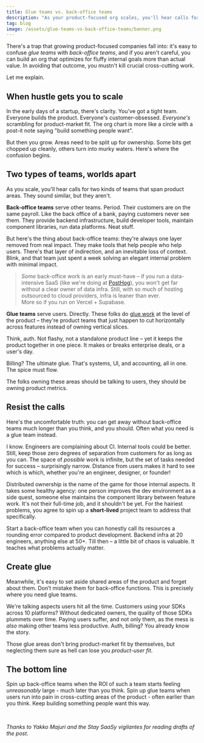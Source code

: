 ```yaml
---
title: Glue teams vs. back-office teams
description: "As your product-focused org scales, you'll hear calls for two kinds of horizontal teams. They sound similar, but they aren't."
tag: blog
image: /assets/glue-teams-vs-back-office-teams/banner.png
---
```


There's a trap that growing product-focused companies fall into: it's easy to confuse *glue teams* with *back-office teams*, and if you aren't careful, you can build an org that optimizes for fluffy internal goals more than actual value. In avoiding that outcome, you mustn't kill crucial cross-cutting work.

Let me explain.

## When hustle gets you to scale

In the early days of a startup, there's clarity. You've got a tight team. Everyone builds the product. Everyone's customer-obsessed. *Everyone's* scrambling for product-market fit. The org chart is more like a circle with a post-it note saying "build something people want".

But then you grow. Areas need to be split up for ownership. Some bits get chopped up cleanly, others turn into murky waters. Here's where the confusion begins.

## Two types of teams, worlds apart

As you scale, you'll hear calls for two kinds of teams that span product areas. They sound similar, but they aren't.

**Back-office teams** serve other teams. Period. Their customers are on the same payroll. Like the back office of a bank, paying customers never see them. They provide backend infrastructure, build developer tools, maintain component libraries, run data platforms. Neat stuff.

But here's the thing about back-office teams: they're always one layer removed from real impact. They make tools that help people who help users. There's that layer of indirection, and an inevitable loss of context. Blink, and that team just spent a week solving an elegant internal problem with minimal impact.

> *Some* back-office work is an early must-have – if you run a data-intensive SaaS (like we're doing at [PostHog](https://posthog.com)), you won't get far without a clear owner of data infra. Still, with so much of hosting outsourced to cloud providers, infra is leaner than ever. More so if you run on Vercel + Supabase.

**Glue teams** serve users. Directly. These folks do [glue work](https://www.noidea.dog/glue) at the level of the product – they're product teams that just happen to cut horizontally across features instead of owning vertical slices.

Think, auth. Not flashy, not a standalone product line – yet it keeps the product together in one piece. It makes or breaks enterprise deals, or a user's day.

Billing? The ultimate glue. That's systems, UI, and accounting, all in one. The spice must flow.

The folks owning these areas should be talking to users, they should be owning product metrics.

## Resist the calls

Here's the uncomfortable truth: you can get away without back-office teams much longer than you think, and you should. Often what you need is a glue team instead.

I know. Engineers are complaining about CI. Internal tools could be better. Still, keep those zero degrees of separation from customers for as long as you can. The space of *possible* work is infinite, but the set of tasks needed for success – surprisingly narrow. Distance from users makes it hard to see which is which, whether you're an engineer, designer, or founder!

Distributed ownership is the name of the game for those internal aspects. It takes some healthy agency: one person improves the dev environment as a side quest, someone else maintains the component library between feature work. It's not their full-time job, and it shouldn't be yet. For the hairiest problems, you agree to spin up a **short-lived** project team to address that specifically.

Start a back-office team when you can honestly call its resources a rounding error compared to product development. Backend infra at 20 engineers, anything else at 50+. Till then – a little bit of chaos is valuable. It teaches what problems actually matter.

## Create glue

Meanwhile, it's easy to set aside shared areas of the product and forget about them. Don’t mistake them for back-office functions. This is precisely where you need glue teams.

We're talking aspects users hit all the time. Customers using your SDKs across 10 platforms? Without dedicated owners, the quality of those SDKs plummets over time. Paying users suffer, and not only them, as the mess is *also* making other teams less productive. Auth, billing? You already know the story.

Those glue areas don't bring product-market fit by themselves, but neglecting them sure as hell can lose you *product-user fit*.

## The bottom line

Spin up back-office teams when the ROI of such a team starts feeling *unreasonably* large - much later than you think.
Spin up glue teams when users run into pain in cross-cutting areas of the product - often earlier than you think.
Keep building something people want this way.

<br/>

*Thanks to Yakko Majuri and the Stay SaaSy vigilantes for reading drafts of the post.*
